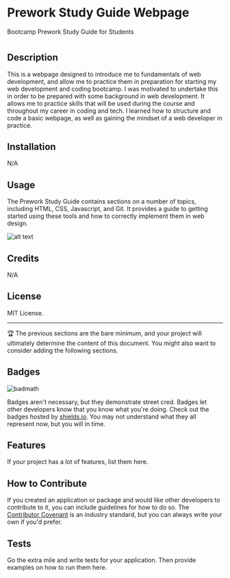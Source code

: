# Prework Study Guide Webpage
Bootcamp Prework Study Guide for Students

# <Your-Project-Title>

## Description

This is a webpage designed to introduce me to fundamentals of web development, and allow me to practice them in preparation for starting my web development and coding bootcamp. I was motivated to undertake this in order to be prepared with some background in web development. It allows me to practice skills that will be used during the course and throughout my career in coding and tech. I learned how to structure and code a basic webpage, as well as gaining the mindset of a web developer in practice.

## Installation

N/A

## Usage

The Prework Study Guide contains sections on a number of topics, including HTML, CSS, Javascript, and Git. It provides a guide to getting started using these tools and how to correctly implement them in web design.

![alt text](assets/images/screenshot.png)

## Credits

N/A

## License

MIT License.

---

🏆 The previous sections are the bare minimum, and your project will ultimately determine the content of this document. You might also want to consider adding the following sections.

## Badges

![badmath](https://img.shields.io/github/languages/top/nielsenjared/badmath)

Badges aren't necessary, but they demonstrate street cred. Badges let other developers know that you know what you're doing. Check out the badges hosted by [shields.io](https://shields.io/). You may not understand what they all represent now, but you will in time.

## Features

If your project has a lot of features, list them here.

## How to Contribute

If you created an application or package and would like other developers to contribute to it, you can include guidelines for how to do so. The [Contributor Covenant](https://www.contributor-covenant.org/) is an industry standard, but you can always write your own if you'd prefer.

## Tests

Go the extra mile and write tests for your application. Then provide examples on how to run them here.
